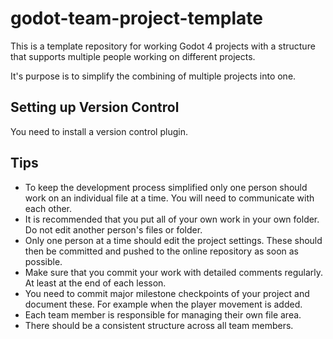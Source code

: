 # godot-team-project-template
This is a template repository for working Godot 4 projects with a structure that supports multiple people working on different projects. 

It's purpose is to simplify the combining of multiple projects into one.

## Setting up Version Control
You need to install a version control plugin.

## Tips

- To keep the development process simplified only one person should work on an individual file at a time. You will need to communicate with each other.
- It is recommended that you put all of your own work in your own folder. Do not edit another person's files or folder.
- Only one person at a time should edit the project settings. These should then be committed and pushed to the online repository as soon as possible.
- Make sure that you commit your work with detailed comments regularly. At least at the end of each lesson.
- You need to commit major milestone checkpoints of your project and document these. For example when the player movement is added.
- Each team member is responsible for managing their own file area.
- There should be a consistent structure across all team members.

